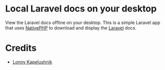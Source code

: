 # Local Laravel docs on your desktop

View the Laravel docs offline on your desktop. This is a simple Laravel app that uses [NativePHP](https://nativephp.com) to download and display the [Laravel](https://laravel.com) docs.

# Credits

- [Lonny Kapelushnik](https://twitter.com/lonnylot)